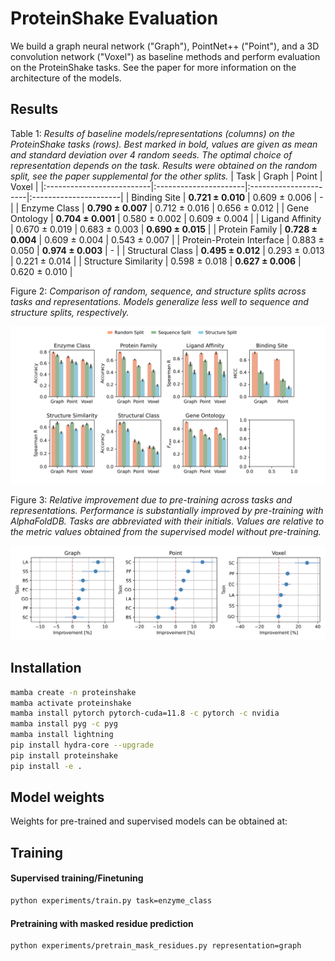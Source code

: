 # ProteinShake Evaluation

We build a graph neural network ("Graph"), PointNet++ ("Point"), and a 3D convolution network ("Voxel") as baseline methods and perform evaluation on the ProteinShake tasks. See the paper for more information on the architecture of the models.

## Results

Table 1: *Results of baseline models/representations (columns) on the ProteinShake tasks (rows). Best marked in bold, values are given as mean and standard deviation over 4 random seeds. The optimal choice of representation depends on the task. Results were obtained on the random split, see the paper supplemental for the other splits.*
| Task                      | Graph                 | Point                 | Voxel                 |
|:--------------------------|:----------------------|:----------------------|:----------------------|
| Binding Site              | **0.721 $\pm$ 0.010** | 0.609 $\pm$ 0.006     | -         |
| Enzyme Class              | **0.790 $\pm$ 0.007** | 0.712 $\pm$ 0.016     | 0.656 $\pm$ 0.012     |
| Gene Ontology             | **0.704 $\pm$ 0.001** | 0.580 $\pm$ 0.002     | 0.609 $\pm$ 0.004     |
| Ligand Affinity           | 0.670 $\pm$ 0.019     | 0.683 $\pm$ 0.003     | **0.690 $\pm$ 0.015** |
| Protein Family            | **0.728 $\pm$ 0.004** | 0.609 $\pm$ 0.004     | 0.543 $\pm$ 0.007     |
| Protein-Protein Interface | 0.883 $\pm$ 0.050     | **0.974 $\pm$ 0.003** | -         |
| Structural Class          | **0.495 $\pm$ 0.012** | 0.293 $\pm$ 0.013     | 0.221 $\pm$ 0.014     |
| Structure Similarity      | 0.598 $\pm$ 0.018     | **0.627 $\pm$ 0.006** | 0.620 $\pm$ 0.010     |

Figure 2: *Comparison of random, sequence, and structure splits across tasks and representations.
Models generalize less well to sequence and structure splits, respectively.*

<img src="https://raw.githubusercontent.com/BorgwardtLab/ProteinShake_eval/main/figures/2_Splits.svg">

Figure 3: *Relative improvement due to pre-training across tasks and representations. Performance is
substantially improved by pre-training with AlphaFoldDB. Tasks are abbreviated with their initials.
Values are relative to the metric values obtained from the supervised model without pre-training.*

<img src="https://raw.githubusercontent.com/BorgwardtLab/ProteinShake_eval/main/figures/3_Pretraining.svg">


## Installation

```bash
mamba create -n proteinshake
mamba activate proteinshake
mamba install pytorch pytorch-cuda=11.8 -c pytorch -c nvidia
mamba install pyg -c pyg
mamba install lightning
pip install hydra-core --upgrade
pip install proteinshake
pip install -e .
```

## Model weights

Weights for pre-trained and supervised models can be obtained at:


## Training

#### Supervised training/Finetuning

```bash
python experiments/train.py task=enzyme_class
```

#### Pretraining with masked residue prediction

```bash
python experiments/pretrain_mask_residues.py representation=graph
```
